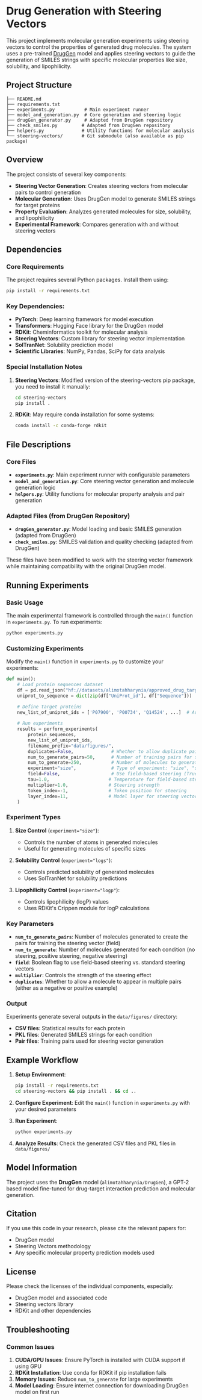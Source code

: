# Drug Generation with Steering Vectors

This project implements molecular generation experiments using steering vectors to control the properties of generated drug molecules. The system uses a pre-trained  [DrugGen](https://github.com/mahsasheikh/DrugGen) model and applies steering vectors to guide the generation of SMILES strings with specific molecular properties like size, solubility, and lipophilicity.

## Project Structure

```
├── README.md
├── requirements.txt
├── experiments.py           # Main experiment runner
├── model_and_generation.py  # Core generation and steering logic
├── drugGen_generator.py     # Adapted from DrugGen repository
├── check_smiles.py         # Adapted from DrugGen repository  
├── helpers.py              # Utility functions for molecular analysis
└── steering-vectors/       # Git submodule (also available as pip package)
```

## Overview

The project consists of several key components:

- **Steering Vector Generation**: Creates steering vectors from molecular pairs to control generation
- **Molecular Generation**: Uses DrugGen model to generate SMILES strings for target proteins
- **Property Evaluation**: Analyzes generated molecules for size, solubility, and lipophilicity
- **Experimental Framework**: Compares generation with and without steering vectors

## Dependencies

### Core Requirements

The project requires several Python packages. Install them using:

```bash
pip install -r requirements.txt
```

### Key Dependencies:

- **PyTorch**: Deep learning framework for model execution
- **Transformers**: Hugging Face library for the DrugGen model
- **RDKit**: Cheminformatics toolkit for molecular analysis
- **Steering Vectors**: Custom library for steering vector implementation
- **SolTranNet**: Solubility prediction model
- **Scientific Libraries**: NumPy, Pandas, SciPy for data analysis

### Special Installation Notes

1. **Steering Vectors**: Modified version of the steering-vectors pip package, you need to install it manually:
   ```bash
   cd steering-vectors
   pip install .
   ```

2. **RDKit**: May require conda installation for some systems:
   ```bash
   conda install -c conda-forge rdkit
   ```

## File Descriptions

### Core Files

- **`experiments.py`**: Main experiment runner with configurable parameters
- **`model_and_generation.py`**: Core steering vector generation and molecule generation logic
- **`helpers.py`**: Utility functions for molecular property analysis and pair generation

### Adapted Files (from DrugGen Repository)

- **`drugGen_generator.py`**: Model loading and basic SMILES generation (adapted from DrugGen)
- **`check_smiles.py`**: SMILES validation and quality checking (adapted from DrugGen)

These files have been modified to work with the steering vector framework while maintaining compatibility with the original DrugGen model.

## Running Experiments

### Basic Usage

The main experimental framework is controlled through the `main()` function in `experiments.py`. To run experiments:

```bash
python experiments.py
```

### Customizing Experiments

Modify the `main()` function in `experiments.py` to customize your experiments:

```python
def main():
    # Load protein sequences dataset
    df = pd.read_json("hf://datasets/alimotahharynia/approved_drug_target/uniprotId_sequence_2024_11_01.json")
    uniprot_to_sequence = dict(zip(df["UniProt_id"], df["Sequence"]))

    # Define target proteins
    new_list_of_uniprot_ids = ['P07900', 'P00734', 'Q14524', ...]  # Add your protein IDs
    
    # Run experiments
    results = perform_experiments(
        protein_sequences,
        new_list_of_uniprot_ids,
        filename_prefix="data/figures/",
        duplicates=False,              # Whether to allow duplicate pairs
        num_to_generate_pairs=50,      # Number of training pairs for steering
        num_to_generate=250,           # Number of molecules to generate per condition
        experiment="size",             # Type of experiment: "size", "solubility", "logp"
        field=False,                   # Use field-based steering (True/False)
        tau=1.0,                      # Temperature for field-based steering
        multiplier=1.0,               # Steering strength
        token_index=-1,               # Token position for steering
        layer_index=11,               # Model layer for steering vector extraction
    )
```

### Experiment Types

1. **Size Control** (`experiment="size"`):
   - Controls the number of atoms in generated molecules
   - Useful for generating molecules of specific sizes

2. **Solubility Control** (`experiment="logs"`):
   - Controls predicted solubility of generated molecules
   - Uses SolTranNet for solubility predictions

3. **Lipophilicity Control** (`experiment="logp"`):
   - Controls lipophilicity (logP) values
   - Uses RDKit's Crippen module for logP calculations

### Key Parameters

- **`num_to_generate_pairs`**: Number of molecules generated to create the pairs for training the steering vector (field)
- **`num_to_generate`**: Number of molecules generated for each condition (no steering, positive steering, negative steering)
- **`field`**: Boolean flag to use field-based steering vs. standard steering vectors
- **`multiplier`**: Controls the strength of the steering effect
- **`duplicates`**: Whether to allow a molecule to appear in multiple pairs (either as a negative or positive example)

### Output

Experiments generate several outputs in the `data/figures/` directory:

- **CSV files**: Statistical results for each protein
- **PKL files**: Generated SMILES strings for each condition
- **Pair files**: Training pairs used for steering vector generation

## Example Workflow

1. **Setup Environment**:
   ```bash
   pip install -r requirements.txt
   cd steering-vectors && pip install . && cd ..
   ```

2. **Configure Experiment**:
   Edit the `main()` function in `experiments.py` with your desired parameters

3. **Run Experiment**:
   ```bash
   python experiments.py
   ```

4. **Analyze Results**:
   Check the generated CSV files and PKL files in `data/figures/`

## Model Information

The project uses the **DrugGen** model (`alimotahharynia/DrugGen`), a GPT-2 based model fine-tuned for drug-target interaction prediction and molecular generation.

## Citation

If you use this code in your research, please cite the relevant papers for:
- DrugGen model
- Steering Vectors methodology
- Any specific molecular property prediction models used

## License

Please check the licenses of the individual components, especially:
- DrugGen model and associated code
- Steering vectors library
- RDKit and other dependencies

## Troubleshooting

### Common Issues

1. **CUDA/GPU Issues**: Ensure PyTorch is installed with CUDA support if using GPU
2. **RDKit Installation**: Use conda for RDKit if pip installation fails
3. **Memory Issues**: Reduce `num_to_generate` for large experiments
4. **Model Loading**: Ensure internet connection for downloading DrugGen model on first run


